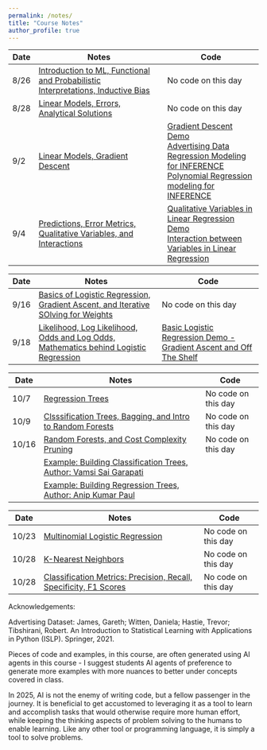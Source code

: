 ```yaml
---
permalink: /notes/
title: "Course Notes"
author_profile: true
---
```




| Date  | Notes                                                                                          | Code           |
|-------|------------------------------------------------------------------------------------------------|----------------|
| 8/26  | [Introduction to ML, Functional and Probabilistic Interpretations, Inductive Bias](https://drive.google.com/file/d/1JZD7IAqpiv-Tq7ckaTVZdL5Nw4efp9cB/view?usp=sharing)| No code on this day |
| 8/28  | [Linear Models, Errors, Analytical Solutions](https://drive.google.com/file/d/1V46_ve20u8a82TPQNHO_ThuCrCOKiVxC/view?usp=sharing)| No code on this day |
| 9/2  | [Linear Models, Gradient Descent](https://drive.google.com/file/d/102bkqJLrXkOe9y5gjkw8SkuepVbGsgGJ/view?usp=sharing) | [Gradient Descent Demo](https://colab.research.google.com/drive/1wEjeh8_MZyvb4o5mdLXlZfpa4UEV9gSc?usp=sharing)<br> [Advertising Data Regression Modeling for INFERENCE](https://colab.research.google.com/drive/10wZZPwJpsGCjnbxn0XJpLHZgRfIksU76?usp=sharing) <br> [Polynomial Regression modeling for INFERENCE](https://colab.research.google.com/drive/13ZdKaftMxv704YhWGZxSsIP0ecikpCjk?usp=sharing)
| 9/4  | [Predictions, Error Metrics, Qualitative Variables, and Interactions](https://drive.google.com/file/d/19-SmfjXB9x7VEOwBLFBIWMG28V1Rv9O8/view?usp=sharing) | [Qualitative Variables in Linear Regression Demo](https://colab.research.google.com/drive/1VLS3iwfriVoxSqYsUDM-Fi525jmxDDdo?usp=sharing) <br> [Interaction between Variables in Linear Regression](https://colab.research.google.com/drive/1Y8Vrl5brz9biZTjdqNH9vzufUMsVyMBI?usp=sharing)


| Date  | Notes                                                                                          | Code           |
|-------|------------------------------------------------------------------------------------------------|----------------|
| 9/16  | [Basics of Logistic Regression, Gradient Ascent, and Iterative SOlving for Weights](https://drive.google.com/file/d/1JrWCp6Ln6XQAn2pIWh-brZS8dgZ5ZIJA/view?usp=sharing)| No code on this day |
| 9/18  | [Likelihood, Log Likelihood, Odds and Log Odds, Mathematics behind Logistic Regression](https://drive.google.com/file/d/1tJBrV4Rz5toQF4tQHNW52LMZGxcAPyOX/view?usp=sharing)| [Basic Logistic Regression Demo - Gradient Ascent and Off The Shelf](https://colab.research.google.com/drive/1I61wjsMI9d1ekp8gOyKOVz1cH6N4KC2P?usp=sharing) |

| Date  | Notes                                                                                          | Code           |
|-------|------------------------------------------------------------------------------------------------|----------------|
| 10/7  | [Regression Trees](https://drive.google.com/file/d/1aHJsC6_Jk5UPQvefzaL21MLnSprI8432/view?usp=sharing)| No code on this day |
| 10/9  | [Clsssification Trees, Bagging, and Intro to Random Forests](https://drive.google.com/file/d/1bIUSKlZ6Z-L5jv4EMmEsm78CRAc4d3p8/view?usp=sharing)| No code on this day |
| 10/16 | [Random Forests, and Cost Complexity Pruning ](https://drive.google.com/file/d/1e3GYXX7JkSYIVkL7DzSvGhtsS-iZntFy/view?usp=sharing)| No code on this day |
|  | [Example: Building Classification Trees, Author: Vamsi Sai Garapati](https://drive.google.com/file/d/1CnML4jHETNynl4FvU7MVrtAVrv71T7Ez/view?usp=sharing)| |
|  | [Example: Building Regression Trees, Author: Anip Kumar Paul](https://drive.google.com/file/d/1lXY9CSayJ8jkrk3-tbpTnmpNM99DYX9O/view?usp=sharing)|  |



| Date  | Notes                                                                                          | Code           |
|-------|------------------------------------------------------------------------------------------------|----------------|
| 10/23 | [Multinomial Logistic Regression](https://drive.google.com/file/d/1ZQGDgw8WRYW5GovoDM5pGCPME7yjosVX/view?usp=sharing)| No code on this day |
| 10/28  | [K-Nearest Neighbors](https://drive.google.com/file/d/1WPCXBfdYhQ6Q3zcDr7e_7BGdmJncI99D/view?usp=sharing)| No code on this day |
| 10/28  | [Classification Metrics: Precision, Recall, Specificity, F1 Scores](https://drive.google.com/file/d/12d3AUARUeOhmbE-jwi1PuNcAPZ5aib8C/view?usp=sharing)| No code on this day |










Acknowledgements: 

Advertising Dataset: James, Gareth; Witten, Daniela; Hastie, Trevor; Tibshirani, Robert. An Introduction to Statistical Learning with Applications in Python (ISLP). Springer, 2021.

Pieces of code and examples, in this course, are often generated using AI agents in this course  - I suggest students AI agents of preference to generate more examples with more nuances to better under concepts covered in class. 

In 2025, AI is not the enemy of writing code, but a fellow passenger in the journey. It is beneficial to get accustomed to leveraging it as a tool to learn and accomplish tasks that would otherwise require more human effort, while keeping the thinking aspects of problem solving to the humans to enable learning. Like any other tool or programming language, it is simply a tool to solve problems.
